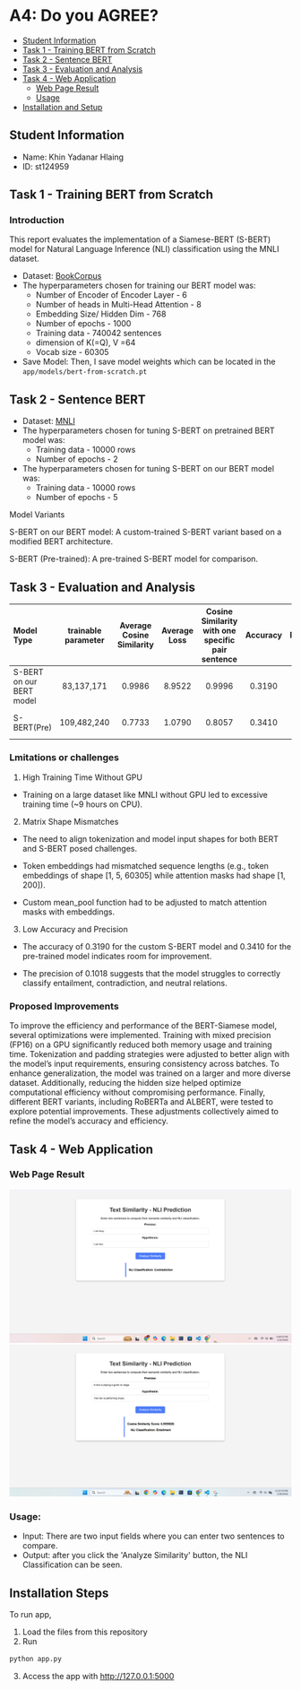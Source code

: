 #  A4: Do you AGREE?

- [Student Information](#student-information)
- [Task 1 - Training BERT from Scratch](#task-1---training-bert-from-scratch)
- [Task 2 - Sentence BERT](#task-2---sentence-bert)
- [Task 3 - Evaluation and Analysis](#task-3---evaluation-and-analysis)
- [Task 4 - Web Application](#task-4---web-application)
    - [Web Page Result](#web-page-result)
    - [Usage](#usage)
- [Installation and Setup](#installation-steps)

## Student Information
 - Name: Khin Yadanar Hlaing
 - ID: st124959


## Task 1 - Training BERT from Scratch
### Introduction
This report evaluates the implementation of a Siamese-BERT (S-BERT) model for Natural Language 
Inference (NLI) classification using the MNLI dataset. 


- Dataset: [BookCorpus](https://huggingface.co/datasets/bookcorpus/bookcorpus) 
- The hyperparameters chosen for training our BERT model was:  
    - Number of Encoder of Encoder Layer - 6  
    - Number of heads in Multi-Head Attention - 8  
    - Embedding Size/ Hidden Dim - 768  
    - Number of epochs - 1000  
    - Training data - 740042 sentences
    - dimension of K(=Q), V  =64
    - Vocab size - 60305  
- Save Model: Then, I save model weights which can be located in the `app/models/bert-from-scratch.pt`


## Task 2 - Sentence BERT

- Dataset: [MNLI](https://huggingface.co/datasets/glue/viewer/mnli)
- The hyperparameters chosen for tuning S-BERT on pretrained  BERT model was:
    - Training data - 10000 rows  
    - Number of epochs - 2 
- The hyperparameters chosen for tuning S-BERT on our BERT model was:
    - Training data - 10000 rows  
    - Number of epochs - 5  

Model Variants

S-BERT on our BERT model: A custom-trained S-BERT variant based on a modified BERT architecture.

S-BERT (Pre-trained): A pre-trained S-BERT model for comparison.


## Task 3 - Evaluation and Analysis

| Model Type | trainable parameter | Average Cosine Similarity | Average Loss | Cosine Similarity with one specific pair sentence  | Accuracy| Precision | Recall,F1-score | Training Time (train with MNLI dataset)
|:--------------------------------|:----------:|:----------:|:----------:|:----------:|:----------:|:----------:|:----------:|:---------------------:|
| S-BERT on our BERT model        |    83,137,171   |    0.9986     |  8.9522 | 0.9996 |  0.3190| 0.1018 | 0.3190,0.1543|  564m 2s(on CPU)    |
| S-BERT(Pre)           |   109,482,240    |    0.7733 |  1.0790 | 0.8057 | 0.3410 | - | - | 139m 54s(num-epoch=2)       |  

### Lmitations or challenges
1. High Training Time Without GPU

- Training on a large dataset like MNLI without GPU led to excessive training time (~9 hours on CPU).

2. Matrix Shape Mismatches

- The need to align tokenization and model input shapes for both BERT and S-BERT posed challenges.

- Token embeddings had mismatched sequence lengths (e.g., token embeddings of shape [1, 5, 60305] while attention masks had shape [1, 200]).

- Custom mean_pool function had to be adjusted to match attention masks with embeddings.

3. Low Accuracy and Precision

- The accuracy of 0.3190 for the custom S-BERT model and 0.3410 for the pre-trained model indicates room for improvement.

- The precision of 0.1018 suggests that the model struggles to correctly classify entailment, contradiction, and neutral relations.

### Proposed Improvements

   To improve the efficiency and performance of the BERT-Siamese model, several optimizations were 
implemented. Training with mixed precision (FP16) on a GPU significantly reduced both memory usage and training time. Tokenization and padding strategies were adjusted to better align with the model’s input requirements, ensuring consistency across batches. To enhance generalization, the model was trained on a larger and more diverse dataset. Additionally, reducing the hidden size helped optimize computational efficiency without compromising performance. Finally, different BERT variants, including RoBERTa and ALBERT, were tested to explore potential improvements. These adjustments collectively aimed to refine the model’s accuracy and efficiency.

## Task 4 - Web Application

### Web Page Result
![Contradiction](images/image.png)
![Entailment](images/entailment.png)

### Usage:
- Input: There are two input fields where you can enter two sentences to compare.
- Output: after you click the 'Analyze Similarity' button, the NLI Classification can be seen.

## Installation Steps
To run app, 
1. Load the files from this repository
2. Run
```sh
python app.py
```
3. Access the app with http://127.0.0.1:5000 